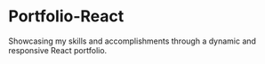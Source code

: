 # Portfolio-React
Showcasing my skills and accomplishments through a dynamic and responsive React portfolio.
